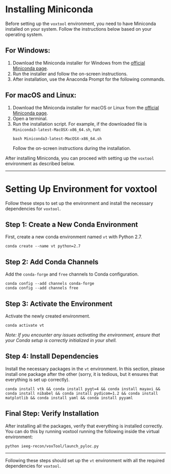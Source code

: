 # Installing Miniconda

Before setting up the `voxtool` environment, you need to have Miniconda installed on your system. Follow the instructions below based on your operating system.

## For Windows:

1. Download the Miniconda installer for Windows from the [official Miniconda page](https://docs.conda.io/en/latest/miniconda.html).
2. Run the installer and follow the on-screen instructions.
3. After installation, use the Anaconda Prompt for the following commands.

## For macOS and Linux:

1. Download the Miniconda installer for macOS or Linux from the [official Miniconda page](https://docs.conda.io/en/latest/miniconda.html).
2. Open a terminal.
3. Run the installation script. For example, if the downloaded file is `Miniconda3-latest-MacOSX-x86_64.sh`, run:
   ```
   bash Miniconda3-latest-MacOSX-x86_64.sh
   ```
   Follow the on-screen instructions during the installation.

After installing Miniconda, you can proceed with setting up the `voxtool` environment as described below.

---

# Setting Up Environment for voxtool

Follow these steps to set up the environment and install the necessary dependencies for `voxtool`.

## Step 1: Create a New Conda Environment

First, create a new conda environment named `vt` with Python 2.7.

```
conda create --name vt python=2.7
```

## Step 2: Add Conda Channels

Add the `conda-forge` and `free` channels to Conda configuration.

```
conda config --add channels conda-forge
conda config --add channels free
```

## Step 3: Activate the Environment

Activate the newly created environment.

```
conda activate vt
```

*Note: If you encounter any issues activating the environment, ensure that your Conda setup is correctly initialized in your shell.*

## Step 4: Install Dependencies

Install the necessary packages in the `vt` environment. In this section, please install one package after the other (sorry, it is tedious, but it ensures that everything is set up correctly). 

```
conda install vtk && conda install pyqt=4 && conda install mayavi && conda install nibabel && conda install pydicom=1.2 && conda install matplotlib && conda install yaml && conda install pyyaml
```

## Final Step: Verify Installation

After installing all the packages, verify that everything is installed correctly. You can do this by running voxtool running the following inside the virtual environment:

```
python ieeg-recon/voxTool/launch_pyloc.py
```

---

Following these steps should set up the `vt` environment with all the required dependencies for `voxtool`.
